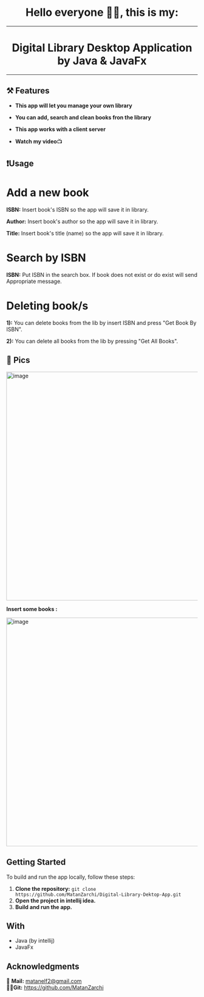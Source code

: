 <h1 align="center">Hello everyone 🙋‍♂️, this is my:</h1>

***

<h1 align="center"> Digital Library Desktop Application by Java & JavaFx </h1>

***


## ⚒️ Features

- **This app will let you manage your own library**

- **You can add, search and clean books fron the library**

- **This app works with a client server**

- **Watch my video**📺

## ❗Usage

# Add a new book

**ISBN:** Insert book's ISBN so the app will save it in library.

**Author:** Insert book's author so the app will save it in library.

**Title:** Insert book's title (name) so the app will save it in library.

# Search by ISBN

**ISBN:** Put ISBN in the search box. If book does not exist or do exist will send Appropriate message. 

# Deleting book/s

**1):** You can delete books from the lib by insert ISBN and press "Get Book By ISBN". 

**2):** You can delete all books from the lib by pressing "Get All Books". 

## 📌 Pics

<img src="https://github.com/user-attachments/assets/6ca67140-4869-470f-85cf-4b09fe59bd7e" alt="image" width="600" height="auto">


**Insert some books :**

<img src="https://github.com/user-attachments/assets/f663bdc0-f74f-40d1-840a-02a0144e610f" alt="image" width="600" height="auto">



## Getting Started

To build and run the app locally, follow these steps:

1. **Clone the repository:** `git clone https://github.com/MatanZarchi/Digital-Library-Dektop-App.git`
2. **Open the project in intellij idea.**
3. **Build and run the app.**

## With

- Java (by intellij)
- JavaFx

## Acknowledgments

📧 **Mail:** [matanelf2@gmail.com](url)  
👨‍💻**Git:** https://github.com/MatanZarchi 
